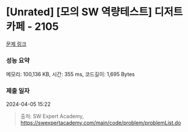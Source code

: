 # [Unrated] [모의 SW 역량테스트] 디저트 카페 - 2105 

[문제 링크](https://swexpertacademy.com/main/code/problem/problemDetail.do?contestProbId=AV5VwAr6APYDFAWu) 

### 성능 요약

메모리: 100,136 KB, 시간: 355 ms, 코드길이: 1,695 Bytes

### 제출 일자

2024-04-05 15:22



> 출처: SW Expert Academy, https://swexpertacademy.com/main/code/problem/problemList.do